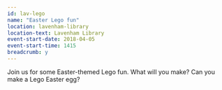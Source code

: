 ```yaml
---
id: lav-lego
name: "Easter Lego fun"
location: lavenham-library
location-text: Lavenham Library
event-start-date: 2018-04-05
event-start-time: 1415
breadcrumb: y
---
```


Join us for some Easter-themed Lego fun. What will you make? Can you make a Lego Easter egg?
